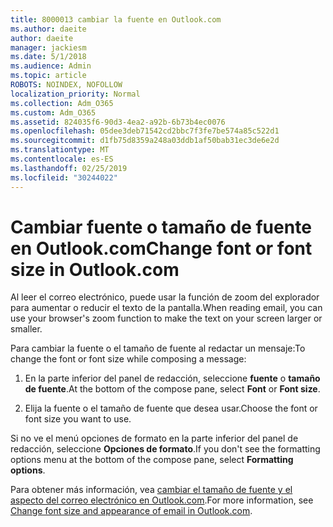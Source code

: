 ```yaml
---
title: 8000013 cambiar la fuente en Outlook.com
ms.author: daeite
author: daeite
manager: jackiesm
ms.date: 5/1/2018
ms.audience: Admin
ms.topic: article
ROBOTS: NOINDEX, NOFOLLOW
localization_priority: Normal
ms.collection: Adm_O365
ms.custom: Adm_O365
ms.assetid: 824035f6-90d3-4ea2-a92b-6b73b4ec0076
ms.openlocfilehash: 05dee3deb71542cd2bbc7f3fe7be574a85c522d1
ms.sourcegitcommit: d1fb75d8359a248a03ddb1af50bab31ec3de6e2d
ms.translationtype: MT
ms.contentlocale: es-ES
ms.lasthandoff: 02/25/2019
ms.locfileid: "30244022"
---
```

# <a name="change-font-or-font-size-in-outlookcom"></a><span data-ttu-id="cb029-102">Cambiar fuente o tamaño de fuente en Outlook.com</span><span class="sxs-lookup"><span data-stu-id="cb029-102">Change font or font size in Outlook.com</span></span>

<span data-ttu-id="cb029-103">Al leer el correo electrónico, puede usar la función de zoom del explorador para aumentar o reducir el texto de la pantalla.</span><span class="sxs-lookup"><span data-stu-id="cb029-103">When reading email, you can use your browser's zoom function to make the text on your screen larger or smaller.</span></span>
  
<span data-ttu-id="cb029-104">Para cambiar la fuente o el tamaño de fuente al redactar un mensaje:</span><span class="sxs-lookup"><span data-stu-id="cb029-104">To change the font or font size while composing a message:</span></span>
  
1. <span data-ttu-id="cb029-105">En la parte inferior del panel de redacción, seleccione **fuente** o **tamaño de fuente**.</span><span class="sxs-lookup"><span data-stu-id="cb029-105">At the bottom of the compose pane, select **Font** or **Font size**.</span></span>
    
2. <span data-ttu-id="cb029-106">Elija la fuente o el tamaño de fuente que desea usar.</span><span class="sxs-lookup"><span data-stu-id="cb029-106">Choose the font or font size you want to use.</span></span>
    
<span data-ttu-id="cb029-107">Si no ve el menú opciones de formato en la parte inferior del panel de redacción, seleccione **Opciones de formato**.</span><span class="sxs-lookup"><span data-stu-id="cb029-107">If you don't see the formatting options menu at the bottom of the compose pane, select **Formatting options**.</span></span>
  
<span data-ttu-id="cb029-108">Para obtener más información, vea [cambiar el tamaño de fuente y el aspecto del correo electrónico en Outlook.com](https://go.microsoft.com/fwlink/p/?linkid=873130).</span><span class="sxs-lookup"><span data-stu-id="cb029-108">For more information, see [Change font size and appearance of email in Outlook.com](https://go.microsoft.com/fwlink/p/?linkid=873130).</span></span>
  

